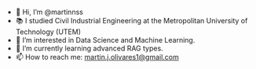 - 👋 Hi, I’m @martinnss
- 📚 I studied Civil Industrial Engineering at the Metropolitan University of Technology (UTEM)
- 👀 I’m interested in Data Science and Machine Learning.
- 🌱 I’m currently learning advanced RAG types.
- 📫 How to reach me: martin.j.olivares1@gmail.com

<!---
martinnss/martinnss is a ✨ special ✨ repository because its `README.md` (this file) appears on your GitHub profile.
You can click the Preview link to take a look at your changes.
--->
